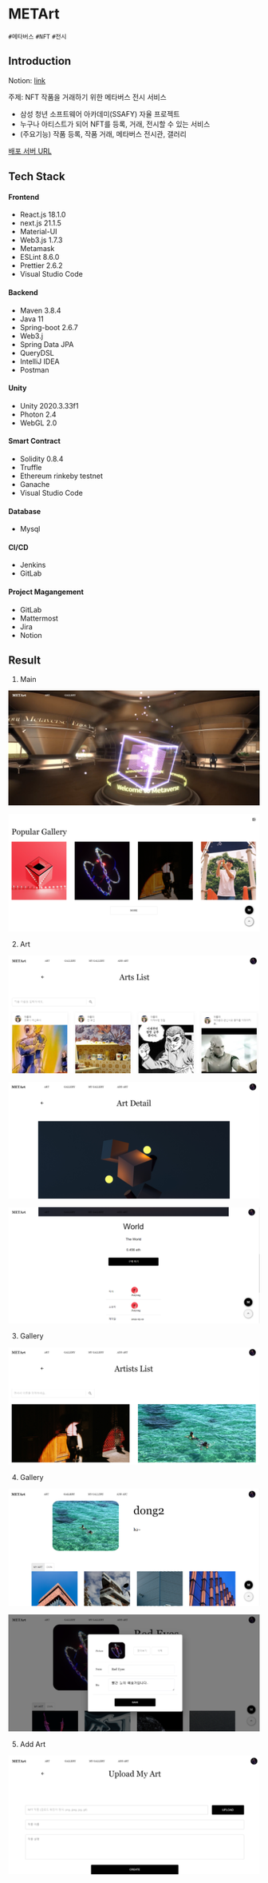 # METArt

`#메타버스` `#NFT` `#전시` 

## Introduction

Notion: [link](https://dev-junyong.notion.site/METArt-42be9a8ca55f41a1b15365b2d5ac0a17)

주제: NFT 작품을 거래하기 위한 메타버스 전시 서비스

-  삼성 청년 소프트웨어 아카데미(SSAFY) 자율 프로젝트
-  누구나 아티스트가 되어 NFT를 등록, 거래, 전시할 수 있는 서비스
-  (주요기능) 작품 등록, 작품 거래, 메타버스 전시관, 갤러리  

[배포 서버 URL](https://k6d106.p.ssafy.io/)

## Tech Stack

#### Frontend

* React.js 18.1.0
* next.js 21.1.5 
* Material-UI 
* Web3.js 1.7.3
* Metamask 
* ESLint 8.6.0 
* Prettier 2.6.2 
* Visual Studio Code  



#### Backend

* Maven 3.8.4 
* Java 11
* Spring-boot 2.6.7 
* Web3.j 
* Spring Data JPA 
* QueryDSL 
* IntelliJ IDEA 
* Postman



#### Unity

* Unity 2020.3.33f1 
* Photon 2.4
* WebGL 2.0



#### Smart Contract

* Solidity 0.8.4 
* Truffle 
* Ethereum rinkeby testnet 
* Ganache
* Visual Studio Code



#### Database

* Mysql



#### CI/CD

* Jenkins 
* GitLab



#### Project Magangement

* GitLab 
* Mattermost 
* Jira 
* Notion



## Result

1. Main

![image-20220520094738479](README.assets/image-20220520094738479.png)

![image-20220520094810622](README.assets/image-20220520094810622.png)

2. Art

![image-20220520095004572](README.assets/image-20220520095004572.png)

![image-20220520095415292](README.assets/image-20220520095415292.png)

![image-20220520095909179](README.assets/image-20220520095909179.png)

3. Gallery

![image-20220520095043387](README.assets/image-20220520095043387.png)





4. Gallery

![image-20220520095223971](README.assets/image-20220520095223971.png)



![image-20220520095159748](README.assets/image-20220520095159748.png)





5. Add Art

![image-20220520095304851](README.assets/image-20220520095304851.png)
